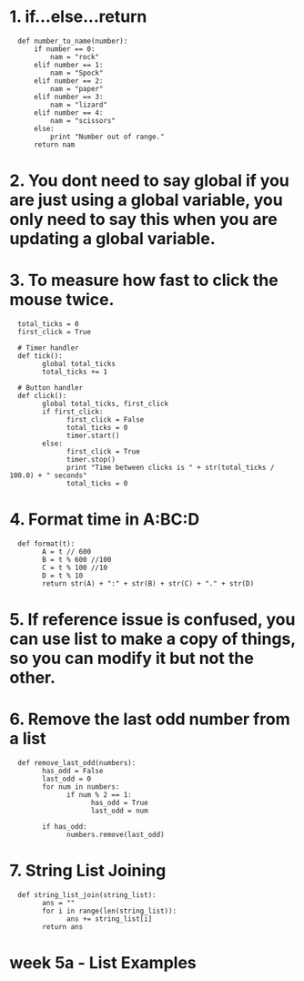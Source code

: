 # 1. if...else...return
      def number_to_name(number):
          if number == 0:
              nam = "rock"
          elif number == 1:
              nam = "Spock"
          elif number == 2:
              nam = "paper"
          elif number == 3:
              nam = "lizard"
          elif number == 4:
              nam = "scissors"
          else:
              print "Number out of range."
          return nam
# 2. You dont need to say global if you are just using a global variable, you only need to say this when you are updating a global variable.
# 3. To measure how fast to click the mouse twice.
      total_ticks = 0
      first_click = True

      # Timer handler
      def tick():
            global total_ticks
            total_ticks += 1
    
      # Button handler
      def click():
            global total_ticks, first_click
            if first_click:
                  first_click = False
                  total_ticks = 0
                  timer.start()
            else:
                  first_click = True
                  timer.stop()
                  print "Time between clicks is " + str(total_ticks / 100.0) + " seconds"
                  total_ticks = 0
# 4. Format time in A:BC:D
      def format(t):
            A = t // 600
            B = t % 600 //100
            C = t % 100 //10  
            D = t % 10
            return str(A) + ":" + str(B) + str(C) + "." + str(D)
            
# 5. If reference issue is confused, you can use list to make a copy of things, so you can modify it but not the other.
# 6. Remove the last odd number from a list
      def remove_last_odd(numbers):
            has_odd = False
            last_odd = 0
            for num in numbers:
                  if num % 2 == 1:
                        has_odd = True
                        last_odd = num
            
            if has_odd:
                  numbers.remove(last_odd)
# 7. String List Joining
      def string_list_join(string_list):
            ans = ""
            for i in range(len(string_list)):
                  ans += string_list[i]
            return ans
# week 5a - List Examples
